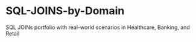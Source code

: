 # SQL-JOINS-by-Domain
SQL JOINs portfolio with real-world scenarios in Healthcare, Banking, and Retail
